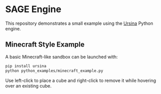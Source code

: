 # SAGE Engine

This repository demonstrates a small example using the [Ursina](https://www.ursinaengine.org/) Python engine.

## Minecraft Style Example

A basic Minecraft-like sandbox can be launched with:

```bash
pip install ursina
python python_examples/minecraft_example.py
```

Use left-click to place a cube and right-click to remove it while hovering over an existing cube.

